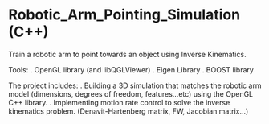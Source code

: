# Robotic_Arm_Pointing_Simulation (C++)
Train a robotic arm to point towards an object using Inverse Kinematics.

Tools:
  . OpenGL library (and libQGLViewer)
  . Eigen Library
  . BOOST library

The project includes:
  . Building a 3D simulation that matches the robotic arm model (dimensions, degrees of freedom, features...etc)  using the OpenGL C++ library.
  . Implementing motion rate control to solve the inverse kinematics problem. (Denavit-Hartenberg matrix, FW, Jacobian matrix...)
